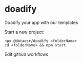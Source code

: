 # doadify
Doadify your app with our templates

Start a new project:

```
npx @dataesr/doadify <folderName>
cd <folderName> && npm start
```

Edit github workflows

